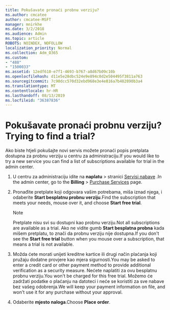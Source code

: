 ```yaml
---
title: Pokušavate pronaći probnu verziju?
ms.author: cmcatee
author: cmcatee-MSFT
manager: mnirkhe
ms.date: 3/2/2018
ms.audience: Admin
ms.topic: article
ROBOTS: NOINDEX, NOFOLLOW
localization_priority: Normal
ms.collection: Adm_O365
ms.custom:
- "488"
- "1500033"
ms.assetid: 12edf610-e7f1-4693-b767-a8d67b09c10b
ms.openlocfilehash: d11e5e28dbc524e9e894c0d2e504495f3811a763
ms.sourcegitcommit: 7c90dcc570d32ebd968e3e4e816a7b482890b3a4
ms.translationtype: MT
ms.contentlocale: hr-HR
ms.lasthandoff: 08/13/2019
ms.locfileid: "36387836"
---
```

# <a name="trying-to-find-a-trial"></a><span data-ttu-id="f41f0-102">Pokušavate pronaći probnu verziju?</span><span class="sxs-lookup"><span data-stu-id="f41f0-102">Trying to find a trial?</span></span>

<span data-ttu-id="f41f0-103">Ako biste htjeli pokušajte novi servis možete pronaći popis pretplata dostupna za probnu verziju u centru za administraciju.</span><span class="sxs-lookup"><span data-stu-id="f41f0-103">If you would like to try a new service you can find a list of subscriptions available for trial in the admin center.</span></span>
  
1. <span data-ttu-id="f41f0-104">U centru za administraciju idite na **naplatu** \> stranici [Servisi nabave](https://go.microsoft.com/fwlink/p/?linkid=868433) .</span><span class="sxs-lookup"><span data-stu-id="f41f0-104">In the admin center, go to the **Billing** \> [Purchase Services](https://go.microsoft.com/fwlink/p/?linkid=868433) page.</span></span>

2. <span data-ttu-id="f41f0-105">Pronađite pretplate koji odgovara vašim potrebama, miša iznad njega, i odaberite **Start besplatnu probnu verziju**.</span><span class="sxs-lookup"><span data-stu-id="f41f0-105">Find the subscription that meets your needs, mouse over it, and choose **Start free trial**.</span></span>

    > [!NOTE]
    > <span data-ttu-id="f41f0-106">Pretplate nisu svi su dostupni kao probnu verziju.</span><span class="sxs-lookup"><span data-stu-id="f41f0-106">Not all subscriptions are available as a trial.</span></span> <span data-ttu-id="f41f0-107">Ako ne vidite gumb **Start besplatna probna** kada mišem pretplatu, to znači da probnu verziju nije dostupna.</span><span class="sxs-lookup"><span data-stu-id="f41f0-107">If you don't see the **Start free trial** button when you mouse over a subscription, that means a trial is not available.</span></span>
  
3. <span data-ttu-id="f41f0-108">Možda ćete morati unijeti kreditne kartice ili drugi način plaćanja koji pružaju dodatne provjere kao mjera sigurnosti.</span><span class="sxs-lookup"><span data-stu-id="f41f0-108">You may be asked to enter a credit card or other payment method to provide additional verification as a security measure.</span></span> <span data-ttu-id="f41f0-109">Nećete naplatiti za ovu besplatnu probnu verziju.</span><span class="sxs-lookup"><span data-stu-id="f41f0-109">You won't be charged for this free trial.</span></span> <span data-ttu-id="f41f0-110">Možemo će zadržati podatke o plaćanju na datoteci i neće se koristiti za sve nabave bez vašeg odobrenja.</span><span class="sxs-lookup"><span data-stu-id="f41f0-110">We will keep your payment information on file, and won't use it for any purchase without your approval.</span></span>

4. <span data-ttu-id="f41f0-111">Odaberite **mjesto naloga**.</span><span class="sxs-lookup"><span data-stu-id="f41f0-111">Choose **Place order**.</span></span>